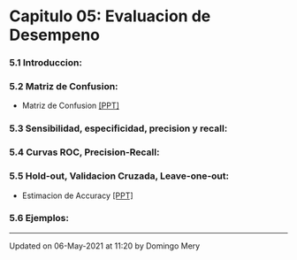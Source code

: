 
# Capitulo 05: Evaluacion de Desempeno
### 5.1 Introduccion:
### 5.2 Matriz de Confusion:
* Matriz de Confusion [[PPT]](https://github.com/domingomery/patrones/blob/master/clases/Cap05_Evaluacion/presentations/PAT05_ConfusionMatrix.pptx)
### 5.3 Sensibilidad, especificidad, precision y recall:
### 5.4 Curvas ROC, Precision-Recall:
### 5.5 Hold-out, Validacion Cruzada, Leave-one-out:
* Estimacion de Accuracy [[PPT]](https://github.com/domingomery/patrones/blob/master/clases/Cap05_Evaluacion/presentations/PAT05_AccuracyEstimation.pptx)
### 5.6 Ejemplos:
---


Updated on 06-May-2021 at 11:20 by Domingo Mery
